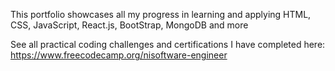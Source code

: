 This portfolio showcases all my progress in learning and applying HTML, CSS, JavaScript, React.js, BootStrap, MongoDB and more

See all practical coding challenges and certifications I have completed here: https://www.freecodecamp.org/nisoftware-engineer
